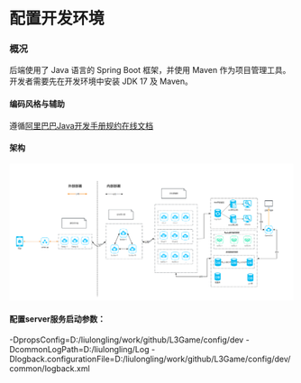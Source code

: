 # 配置开发环境

### 概况

后端使用了 Java 语言的 Spring Boot 框架，并使用 Maven 作为项目管理工具。开发者需要先在开发环境中安装 JDK 17 及 Maven。

#### 编码风格与辅助
遵循[阿里巴巴Java开发手册规约在线文档](https://kangroo.gitee.io/ajcg/#/)

#### 架构
![img.png](img.png)

#### 配置server服务启动参数：
-DpropsConfig=D:/liulongling/work/github/L3Game/config/dev -DcommonLogPath=D:/liulongling/Log -Dlogback.configurationFile=D:/liulongling/work/github/L3Game/config/dev/common/logback.xml